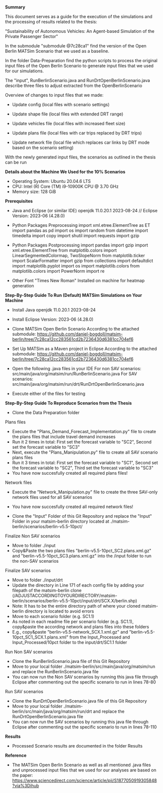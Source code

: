 **Summary**

This document serves as a guide for the execution of the simulations and the processing of results related to the thesis: 

"Sustainability of Autonomous Vehicles: An Agent-based Simulation of the Private Passenger Sector"

In the submodule "submodule @7c28ca1" find the version of the Open Berlin MATSim Scenario that we used as a baseline.

In the folder Data-Preparation find the python scripts to process the original input files of the Open Berlin Scenario to generate input files that we used for our simulations.

The "input", RunBerlinScenario.java and RunDrtOpenBerlinScenario.java describe three files to adjust extracted from the OpenBerlinScenario

Overview of changes to input files that we made:

- Update config (local files with scenario settings)
   
- Update shape file (local files with extended DRT range)
  
- Update vehicles file (local files with increased fleet size)

- Update plans file (local files with car trips replaced by DRT trips)

- Update network file (local file which replaces car links by DRT mode based on the scenario setting)

With the newly generated input files, the scenarios as outlined in the thesis can be run



**Details about the Machine We Used for the 10% Scenarios**
- Operating System: Ubuntu 20.04.6 LTS
- CPU: Intel (R) Core (TM) i9-10900K CPU @ 3.70 GHz
- Memory size: 128 GiB



**Prerequisites**

- Java and Eclipse (or similar IDE)
	openjdk 11.0.20.1 2023-08-24 // Eclipse Version: 2023-06 (4.28.0)
	
- Python Packages Preprocessing
	import xml.etree.ElementTree as ET
	import pandas as pd
	import os
	import random
	from datetime import timedelta
	import copy
	import shutil
	import requests
	import gzip

- Python Packages Postprocessing 
	import pandas 
	import gzip
	import xml.etree.ElementTree 
	from matplotlib.colors import LinearSegmentedColormap, TwoSlopeNorm 
	from matplotlib.ticker import ScalarFormatter 
	import gzip from collections 
	import defaultdict 
	import matplotlib.pyplot 
	import os 
	import matplotlib.colors 
	from matplotlib.colors 
	import PowerNorm 
	import re
	
- Other
	Font "Times New Roman" Installed on machine for heatmap generation		



**Step-By-Step Guide To Run (Default) MATSim Simulations on Your Machine**

- Install Java
	openjdk 11.0.20.1 2023-08-24
- Install Eclipse
	Version: 2023-06 (4.28.0)
- Clone MATSim Open Berlin Scenario 
	According to the attached submodule: https://github.com/daniel-bogdoll/matsim-berlin/tree/7c28ca12cc283561cd2b7236430d6381cc704ef6
- Set Up MATSim as a Maven project in Eclipse
	According to the attached submodule: https://github.com/daniel-bogdoll/matsim-berlin/tree/7c28ca12cc283561cd2b7236430d6381cc704ef6
- Open the following .java files in your IDE
	For non SAV scenarios: src/main/java/org/matsim/run/RunBerlinScenario.java
	For SAV scenarios: src/main/java/org/matsim/run/drt/RunDrtOpenBerlinScenario.java
	
- Execute either of the files for testing



**Step-By-Step Guide To Reproduce Scenarios from the Thesis**

- Clone the Data Preparation folder

Plans files
- Execute the "Plans_Demand_Forecast_Implementation.py" file to create the plans files that include travel demand increases 
- Run it 2 times in total: First set the forecast variable to "SC2", Second set the forecast variable to "SC3"
- Next, execute the "Plans_Manipulation.py" file to create all SAV scenario plans files
- Run it 3 times in total: First set the forecast variable to "SC1", Second set the forecast variable to "SC2", Third set the forecast variable to "SC3"
- You have now succesfully created all required plans files!

Network files
- Execute the "Network_Manipulation.py" file to create the three SAV-only network files used for all SAV scenarios
- You have now succesfully created all required network files!

- Clone the "Input" Folder of this Git Repository and replace the "Input" Folder in your matsim-berlin directory located at ./matsim-berlin/scenarios/berlin-v5.5-10pct/

Finalize Non SAV scenarios
- Move to folder ./input
- Copy&Paste the two plans files "berlin-v5.5-10pct_SC2.plans.xml.gz" and "berlin-v5.5-10pct_SC3.plans.xml.gz" into the /input folder to run the non-SAV scenarios

Finalize SAV scenarios
- Move to folder ./input/drt
- Update the directory in Line 171 of each config file by adding your filepath of the matsim-berlin clone (/ADJUSTACCORDINGTOYOURDIRECTORY/matsim-berlin/scenarios/berlin-v5.5-10pct/input/drt/SCX.X/berlin.shp)
- Note: It has to be the entire directory path of where your cloned matsim-berlin directory is located to avoid errors
- Move to each scenario folder (e.g. SC1.1)
- As noted in each readme file per scenario folder (e.g. SC1.1), copy&paste the according network and plans files into these folders
- E.g., copy&paste "berlin-v5.5-network_SCX.1.xml.gz" and "berlin-v5.5-10pct_SC1_SCX.1.plans.xml" from the Input_Processed and Input_Processed/10pct folder to the input/drt/SC1.1 folder 

Run Non SAV scenarios
- Clone the RunBerlinScenario.java file of this Git Repository
- Move to your local folder ./matsim-berlin/src/main/java/org/matsim/run and replace the RunBerlinScenario.java file
- You can now run the Non SAV scenarios by running this java file through Eclipse after commenting out the specific scenario to run in lines 78-80

Run SAV scenarios
- Clone the RunDrtOpenBerlinScenario.java file of this Git Repository
- Move to your local folder ./matsim-berlin/src/main/java/org/matsim/run/drt and replace the RunDrtOpenBerlinScenario.java file
- You can now run the SAV scenarios by running this java file through Eclipse after commenting out the specific scenario to run in lines 78-110


**Results**
- Processed Scenario results are documented in the folder Results 

**Reference**
- The MATSim Open Berlin Scenario as well as all mentioned .java files and unprocessed input files that we used for our analyses are based on the paper: https://www.sciencedirect.com/science/article/pii/S1877050919305848?via%3Dihub

